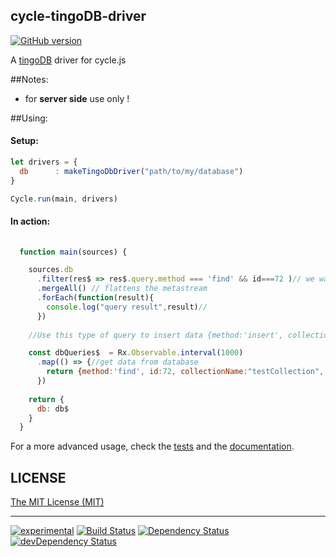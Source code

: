 ## cycle-tingoDB-driver

[![GitHub version](https://badge.fury.io/gh/kaosat-dev%2Fcycle-tingodb-driver.svg)](https://badge.fury.io/gh/kaosat-dev%2Fcycle-tingodb-driver)

A [tingoDB](http://www.tingodb.com/) driver for cycle.js


##Notes:

- for **server side** use only !


##Using:


#### Setup:

```js
let drivers = {
  db      : makeTingoDbDriver("path/to/my/database")
}

Cycle.run(main, drivers)
```

#### In action:

```js
  
  function main(sources) {  

    sources.db
      .filter(res$ => res$.query.method === 'find' && id===72 )// we wanted to find something in the database, and the query had id 72
      .mergeAll() // flattens the metastream
      .forEach(function(result){
        console.log("query result",result)// 
      })
    
    //Use this type of query to insert data {method:'insert', collectionName:"testCollection", data: {foo:42,bar:"someText"} }

    const dbQueries$  = Rx.Observable.interval(1000)
      .map(() => {//get data from database
        return {method:'find', id:72, collectionName:"testCollection", query:{foo:42}, options:{toArray:true} }
      })
   
    return {
      db: db$
    }
  }
```
For a more advanced usage, check the [tests](https://github.com/kaosat-dev/cycle-tingodb/blob/make-cyclic/test/index.js) and the [documentation](https://github.com/kaosat-dev/cycle-tingodb/blob/master/docs/api.md).


## LICENSE

[The MIT License (MIT)](https://github.com/kaosat-dev/cycle-tingodb-driver/blob/master/LICENSE)

- - -

[![experimental](http://badges.github.io/stability-badges/dist/experimental.svg)](http://github.com/badges/stability-badges)
[![Build Status](https://travis-ci.org/kaosat-dev/cycle-tingodb-driver.svg)](https://travis-ci.org/kaosat-dev/cycle-tingodb-driver)
[![Dependency Status](https://david-dm.org/kaosat-dev/cycle-tingodb-driver.svg)](https://david-dm.org/kaosat-dev/cycle-tingodb-driver)
[![devDependency Status](https://david-dm.org/kaosat-dev/cycle-tingodb-driver/dev-status.svg)](https://david-dm.org/kaosat-dev/cycle-tingodb-driver#info=devDependencies)